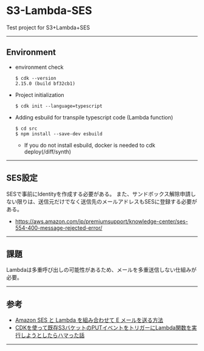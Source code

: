 # S3-Lambda-SES
Test project for S3+Lambda+SES

---

## Environment

* environment check
    ```
    $ cdk --version
    2.15.0 (build bf32cb1)
    ```
* Project initialization
    ```    
    $ cdk init --language=typescript
    ```
* Adding esbuild for transpile typescript code (Lambda function)
    ```
    $ cd src
    $ npm install --save-dev esbuild
    ```
    * If you do not install esbuild, docker is needed to cdk deploy(/diff/synth)

---

## SES設定

SESで事前にIdentityを作成する必要がある。
また、サンドボックス解除申請しない限りは、送信元だけでなく送信先のメールアドレスもSESに登録する必要がある。

* https://aws.amazon.com/jp/premiumsupport/knowledge-center/ses-554-400-message-rejected-error/

---

## 課題

Lambdaは多重呼び出しの可能性があるため、メールを多重送信しない仕組みが必要。

---

## 参考

* [Amazon SES と Lambda を組み合わせて E メールを送る方法](https://mseeeen.msen.jp/amazon-ses-send-email-using-lambda/)
* [CDKを使って既存S3バケットのPUTイベントをトリガーにLambda関数を実行しようとしたらハマった話](https://dev.classmethod.jp/articles/cdk-s3notification-kick-lambda/)

---